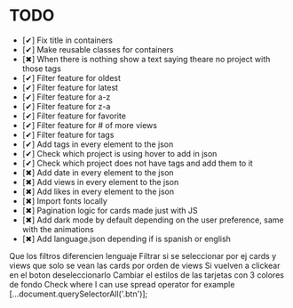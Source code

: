 # TODO

- [✔] Fix title in containers
- [✔] Make reusable classes for containers
- [✖] When there is nothing show a text saying theare no project with those tags
- [✔] Filter feature for oldest
- [✔] Filter feature for latest
- [✔] Filter feature for a-z
- [✔] Filter feature for z-a
- [✔] Filter feature for favorite
- [✔] Filter feature for # of more views
- [✔] Filter feature for tags
- [✔] Add tags in every element to the json
- [✔] Check which project is using hover to add in json
- [✔] Check which project does not have tags and add them to it
- [✖] Add date in every element to the json
- [✖] Add views in every element to the json
- [✖] Add likes in every element to the json
- [✖] Import fonts locally
- [✖] Pagination logic for cards made just with JS
- [✖] Add dark mode by default depending on the user preference, same with the animations
- [✖] Add language.json depending if is spanish or english


Que los filtros diferencien lenguaje
Filtrar si se seleccionar por ej cards y views que solo se vean las cards por orden de views
Si vuelven a clickear en el boton deseleccionarlo
Cambiar el estilos de las tarjetas con 3 colores de fondo
Check where I can use spread operator for example [...document.querySelectorAll('.btn')]; 